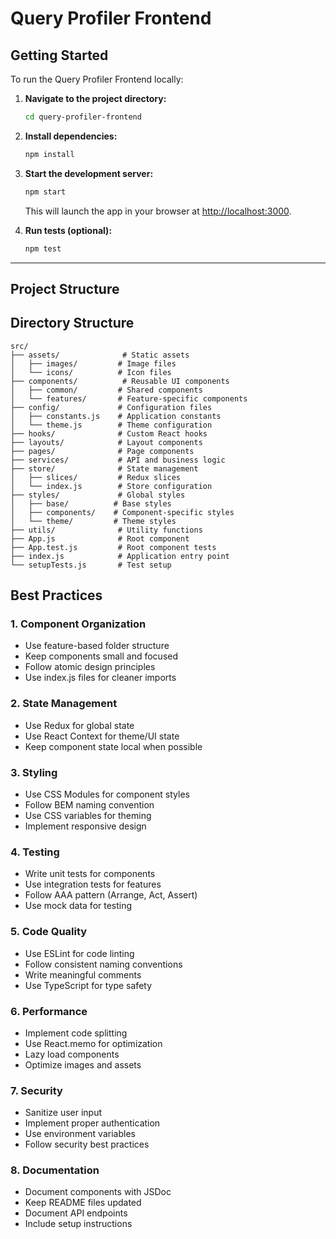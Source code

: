 # Query Profiler Frontend

## Getting Started

To run the Query Profiler Frontend locally:

1. **Navigate to the project directory:**
   ```sh
   cd query-profiler-frontend
   ```
2. **Install dependencies:**
   ```sh
   npm install
   ```
3. **Start the development server:**
   ```sh
   npm start
   ```
   This will launch the app in your browser at [http://localhost:3000](http://localhost:3000).

4. **Run tests (optional):**
   ```sh
   npm test
   ```

---

## Project Structure

## Directory Structure

```
src/
├── assets/              # Static assets
│   ├── images/         # Image files
│   └── icons/          # Icon files
├── components/          # Reusable UI components
│   ├── common/         # Shared components
│   └── features/       # Feature-specific components
├── config/             # Configuration files
│   ├── constants.js    # Application constants
│   └── theme.js        # Theme configuration
├── hooks/              # Custom React hooks
├── layouts/            # Layout components
├── pages/              # Page components
├── services/           # API and business logic
├── store/              # State management
│   ├── slices/         # Redux slices
│   └── index.js        # Store configuration
├── styles/             # Global styles
│   ├── base/          # Base styles
│   ├── components/    # Component-specific styles
│   └── theme/         # Theme styles
├── utils/              # Utility functions
├── App.js              # Root component
├── App.test.js         # Root component tests
├── index.js            # Application entry point
└── setupTests.js       # Test setup
```

## Best Practices

### 1. Component Organization
- Use feature-based folder structure
- Keep components small and focused
- Follow atomic design principles
- Use index.js files for cleaner imports

### 2. State Management
- Use Redux for global state
- Use React Context for theme/UI state
- Keep component state local when possible

### 3. Styling
- Use CSS Modules for component styles
- Follow BEM naming convention
- Use CSS variables for theming
- Implement responsive design

### 4. Testing
- Write unit tests for components
- Use integration tests for features
- Follow AAA pattern (Arrange, Act, Assert)
- Use mock data for testing

### 5. Code Quality
- Use ESLint for code linting
- Follow consistent naming conventions
- Write meaningful comments
- Use TypeScript for type safety

### 6. Performance
- Implement code splitting
- Use React.memo for optimization
- Lazy load components
- Optimize images and assets

### 7. Security
- Sanitize user input
- Implement proper authentication
- Use environment variables
- Follow security best practices

### 8. Documentation
- Document components with JSDoc
- Keep README files updated
- Document API endpoints
- Include setup instructions 

